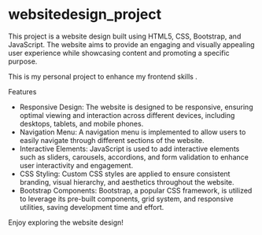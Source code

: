 # websitedesign_project
This project is a website design built using HTML5, CSS, Bootstrap, and JavaScript. The website aims to provide an engaging and visually appealing user experience while showcasing content and promoting a specific purpose.

This is my personal project to enhance my frontend skills .

Features
* Responsive Design: The website is designed to be responsive, ensuring optimal viewing and interaction across different devices, including desktops, tablets, and mobile phones.
* Navigation Menu: A navigation menu is implemented to allow users to easily navigate through different sections of the website.
* Interactive Elements: JavaScript is used to add interactive elements such as sliders, carousels, accordions, and form validation to enhance user interactivity and engagement.
* CSS Styling: Custom CSS styles are applied to ensure consistent branding, visual hierarchy, and aesthetics throughout the website.
* Bootstrap Components: Bootstrap, a popular CSS framework, is utilized to leverage its pre-built components, grid system, and responsive utilities, saving development time and effort.


Enjoy exploring the website design!


